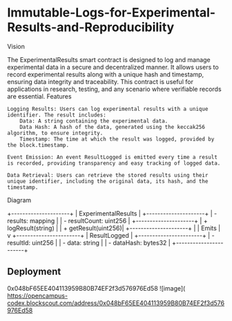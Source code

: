 # Immutable-Logs-for-Experimental-Results-and-Reproducibility
Vision

The ExperimentalResults smart contract is designed to log and manage experimental data in a secure and decentralized manner. It allows users to record experimental results along with a unique hash and timestamp, ensuring data integrity and traceability. This contract is useful for applications in research, testing, and any scenario where verifiable records are essential.
Features

    Logging Results: Users can log experimental results with a unique identifier. The result includes:
        Data: A string containing the experimental data.
        Data Hash: A hash of the data, generated using the keccak256 algorithm, to ensure integrity.
        Timestamp: The time at which the result was logged, provided by the block.timestamp.

    Event Emission: An event ResultLogged is emitted every time a result is recorded, providing transparency and easy tracking of logged data.

    Data Retrieval: Users can retrieve the stored results using their unique identifier, including the original data, its hash, and the timestamp.

Diagram

+---------------------+
| ExperimentalResults |
+---------------------+
| - results: mapping  |
| - resultCount: uint256 |
+---------------------+
| + logResult(string) |
| + getResult(uint256)|
+---------------------+
           |
           | Emits
           |
           v
+-----------------------+
|    ResultLogged       |
+-----------------------+
| - resultId: uint256   |
| - data: string        |
| - dataHash: bytes32   |
+-----------------------+

## Deployment
0x048bF65EE404113959B80B74EF2f3d576976Ed58
![image]( https://opencampus-codex.blockscout.com/address/0x048bF65EE404113959B80B74EF2f3d576976Ed58
